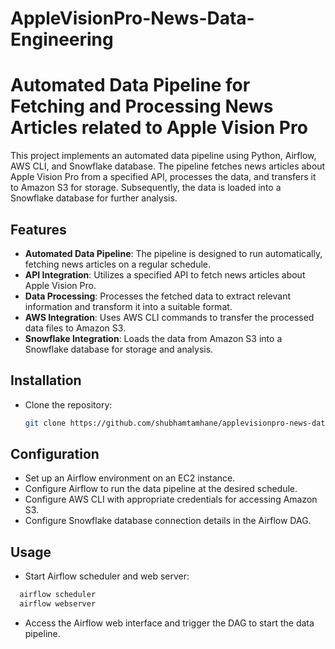 # AppleVisionPro-News-Data-Engineering


# Automated Data Pipeline for Fetching and Processing News Articles related to Apple Vision Pro

This project implements an automated data pipeline using Python, Airflow, AWS CLI, and Snowflake database. The pipeline fetches news articles about Apple Vision Pro from a specified API, processes the data, and transfers it to Amazon S3 for storage. Subsequently, the data is loaded into a Snowflake database for further analysis.

## Features

- **Automated Data Pipeline**: The pipeline is designed to run automatically, fetching news articles on a regular schedule.
- **API Integration**: Utilizes a specified API to fetch news articles about Apple Vision Pro.
- **Data Processing**: Processes the fetched data to extract relevant information and transform it into a suitable format.
- **AWS Integration**: Uses AWS CLI commands to transfer the processed data files to Amazon S3.
- **Snowflake Integration**: Loads the data from Amazon S3 into a Snowflake database for storage and analysis.

## Installation

- Clone the repository:

   ```bash
   git clone https://github.com/shubhamtamhane/applevisionpro-news-data-engineering.git
  ```

## Configuration
- Set up an Airflow environment on an EC2 instance.
- Configure Airflow to run the data pipeline at the desired schedule.
- Configure AWS CLI with appropriate credentials for accessing Amazon S3.
- Configure Snowflake database connection details in the Airflow DAG.

## Usage
- Start Airflow scheduler and web server:
 ```bash
   airflow scheduler
   airflow webserver
```

- Access the Airflow web interface and trigger the DAG to start the data pipeline.
